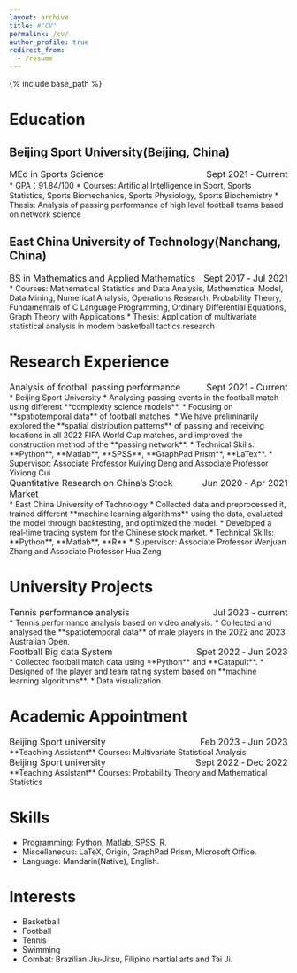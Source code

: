 ```yaml
---
layout: archive
title: #"CV"
permalink: /cv/
author_profile: true
redirect_from:
  - /resume
---
```


{% include base_path %}

Education
======
## Beijing Sport University(Beijing, China)
<div style="font-size:16px"><span style="float:right">Sept 2021 ‑ Current</span>MEd in Sports Science </div>
* GPA：91.84/100
* Courses: Artificial Intelligence in Sport, Sports Statistics, Sports Biomechanics, Sports Physiology, Sports Biochemistry
* Thesis: Analysis of passing performance of high level football teams based on network science

## East China University of Technology(Nanchang, China)
<div style="font-size:16px"><span style="float:right">Sept 2017 ‑ Jul 2021</span>BS in Mathematics and Applied Mathematics </div>
* Courses: Mathematical Statistics and Data Analysis, Mathematical Model, Data Mining, Numerical Analysis, Operations Research, Probability Theory, Fundamentals of C Language Programming, Ordinary Differential Equations, Graph Theory with Applications
* Thesis: Application of multivariate statistical analysis in modern basketball tactics research

Research Experience
======
<div style="font-size:16px"><span style="float:right">Sept 2021 ‑ Current</span> Analysis of football passing performance </div>
* Beijing Sport University
* Analysing passing events in the football match using different **complexity science models**.
* Focusing on **spatiotemporal data** of football matches.
* We have preliminarily explored the **spatial distribution patterns** of passing and receiving locations in all 2022 FIFA World Cup matches, and improved the construction method of the **passing network**.
* Technical Skills: **Python**, **Matlab**, **SPSS**, **GraphPad Prism**, **LaTex**.
* Supervisor: Associate Professor Kuiying Deng and Associate Professor Yixiong Cui

<div style="font-size:16px"><span style="float:right">Jun 2020 ‑ Apr 2021</span> Quantitative Research on China’s Stock Market </div>
* East China University of Technology 
* Collected data and preprocessed it, trained different **machine learning algorithms** using the data, evaluated the model through backtesting, and optimized the model.
* Developed a real‑time trading system for the Chinese stock market.
* Technical Skills: **Python**, **Matlab**, **R**
* Supervisor: Associate Professor Wenjuan Zhang and Associate Professor Hua Zeng

University Projects
======
<div style="font-size:16px"><span style="float:right">Jul 2023 ‑ current</span> Tennis performance analysis </div>
* Tennis performance analysis based on video analysis.   
* Collected and analysed the **spatiotemporal data** of male players in the 2022 and 2023 Australian Open.

<div style="font-size:16px"><span style="float:right">Spet 2022 ‑ Jun 2023</span> Football Big data System </div>
* Collected football match data using **Python** and **Catapult**.    
* Designed of the player and team rating system based on **machine learning algorithms**.
* Data visualization.

Academic Appointment
======
<div style="font-size:16px"><span style="float:right">Feb 2023 ‑ Jun 2023</span> Beijing Sport university </div>
**Teaching Assistant**  
Courses: Multivariate Statistical Analysis

<div style="font-size:16px"><span style="float:right">Sept 2022 ‑ Dec 2022</span> Beijing Sport university </div>
**Teaching Assistant**     
Courses: Probability Theory and Mathematical Statistics
  
Skills
======
* Programming: Python, Matlab, SPSS, R.
* Miscellaneous: LaTeX, Origin, GraphPad Prism, Microsoft Office.
* Language: Mandarin(Native), English.

Interests
======
* Basketball
* Football
* Tennis
* Swimming
* Combat: Brazilian Jiu‑Jitsu, Filipino martial arts and Tai Ji.



  


  
